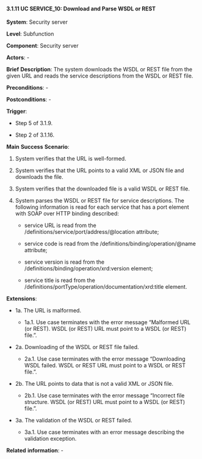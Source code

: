 #### 3.1.11 UC SERVICE\_10: Download and Parse WSDL or REST

**System**: Security server

**Level**: Subfunction

**Component**: Security server

**Actors**: -

**Brief** **Description**: The system downloads the WSDL or REST file from the
given URL and reads the service descriptions from the WSDL or REST file.

**Preconditions**: -

**Postconditions**: -

**Trigger**:

-   Step 5 of 3.1.9.

-   Step 2 of 3.1.16.

**Main** **Success** **Scenario**:

1.  System verifies that the URL is well-formed.

2.  System verifies that the URL points to a valid XML or JSON file and
    downloads the file.

3.  System verifies that the downloaded file is a valid WSDL or REST file.

4.  System parses the WSDL or REST file for service descriptions. The following
    information is read for each service that has a port element with
    SOAP over HTTP binding described:

    -   service URL is read from the
        /definitions/service/port/address/@location attribute;

    -   service code is read from the
        /definitions/binding/operation/@name attribute;

    -   service version is read from the
        /definitions/binding/operation/xrd:version element;

    -   service title is read from the
        /definitions/portType/operation/documentation/xrd:title element.

**Extensions**:

- 1a. The URL is malformed.
    - 1a.1. Use case terminates with the error message “Malformed URL (or REST). WSDL (or REST) URL must point to a WSDL (or REST) file.”.

- 2a. Downloading of the WSDL or REST file failed.
    - 2a.1. Use case terminates with the error message “Downloading WSDL failed. WSDL or REST URL must point to a WSDL or REST file.”.

- 2b. The URL points to data that is not a valid XML or JSON file.
    - 2b.1. Use case terminates with the error message “Incorrect file structure. WSDL (or REST) URL must point to a WSDL (or REST) file.”.

- 3a. The validation of the WSDL or REST failed.
    - 3a.1. Use case terminates with an error message describing the validation exception.

**Related** **information**: -